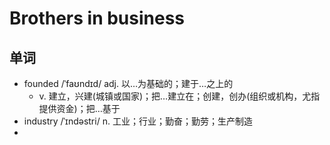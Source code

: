 # Brothers in business

## 单词
- founded /ˈfaʊndɪd/ adj. 以…为基础的；建于…之上的
  - v. 建立，兴建(城镇或国家)；把…建立在；创建，创办(组织或机构，尤指提供资金)；把…基于
- industry /ˈɪndəstri/ n. 工业；行业；勤奋；勤劳；生产制造
- 
